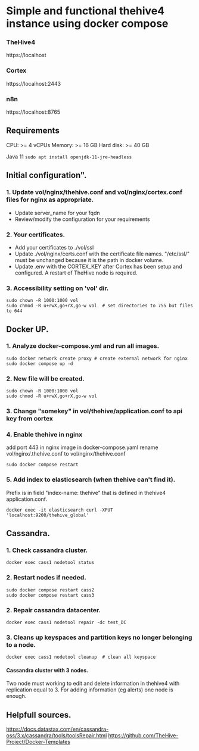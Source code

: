 # Simple and functional thehive4 instance using docker compose


### TheHive4 
https://localhost
### Cortex   
https://localhost:2443
### n8n      
https://localhost:8765

## Requirements
CPU: >= 4 vCPUs
Memory: >= 16 GB
Hard disk: >= 40 GB

Java 11 ```sudo apt install openjdk-11-jre-headless```

## Initial configuration".
### 1. Update vol/nginx/thehive.conf and vol/nginx/cortex.conf files for nginx as appropriate.
* Update server_name for your fqdn
* Review/modify the configuration for your requirements

### 2. Your certificates.
* Add your certificates to ./vol/ssl
* Update ./vol/nginx/certs.conf with the certificate file names. "/etc/ssl/" must be unchanged because it is the path in docker volume.
* Update .env with the CORTEX_KEY after Cortex has been setup and configured. A restart of TheHive node is required.

### 3. Accessibility setting on 'vol' dir.
```
sudo chown -R 1000:1000 vol
sudo chmod -R u+rwX,go+rX,go-w vol  # set directories to 755 but files to 644
```

## Docker UP.
### 1. Analyze docker-compose.yml and run all images.
``` 
sudo docker network create proxy # create external network for nginx
sudo docker compose up -d
```
### 2. New file will be created.
```
sudo chown -R 1000:1000 vol
sudo chmod -R u+rwX,go+rX,go-w vol
```
### 3. Change "somekey" in vol/thehive/application.conf to api key from cortex

### 4. Enable thehive in nginx
add port 443 in nginx image in docker-compose.yaml
rename vol/nginx/.thehive.conf to vol/nginx/thehive.conf
```
sudo docker compose restart
```

### 5. Add index to elasticsearch (when thehive can't find it). 
Prefix is in field "index-name: thehive" that is defined in thehive4 application.conf.
```
docker exec -it elasticsearch curl -XPUT 'localhost:9200/thehive_global'
```

## Cassandra.
### 1. Check cassandra cluster.
```
docker exec cass1 nodetool status
```
### 2. Restart nodes if needed.
```
sudo docker compose restart cass2
sudo docker compose restart cass3
```

### 2. Repair cassandra datacenter. 
```
docker exec cass1 nodetool repair -dc test_DC
```

### 3. Cleans up keyspaces and partition keys no longer belonging to a node.
```
docker exec cass1 nodetool cleanup  # clean all keyspace
```

#### Cassandra cluster with 3 nodes.
Two node must working to edit and delete information in thehive4 with replication equal to 3. For adding information (eg alerts) one node is enough.


## Helpfull sources.
https://docs.datastax.com/en/cassandra-oss/3.x/cassandra/tools/toolsRepair.html
https://github.com/TheHive-Project/Docker-Templates
